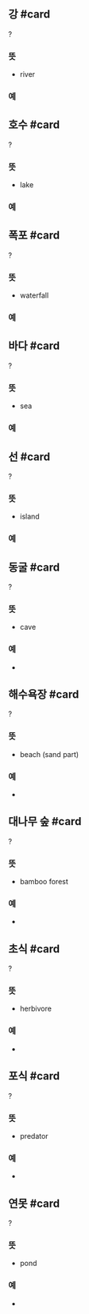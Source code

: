 ## 강 #card
?
### 뜻
- river
### 예
<!--SR:!2025-06-03,236,332-->

## 호수 #card
?
### 뜻
- lake
### 예
<!--SR:!2025-05-19,188,312-->

## 폭포 #card
?
### 뜻
- waterfall
### 예
<!--SR:!2025-04-14,54,244-->

## 바다 #card
?
### 뜻
- sea
### 예
<!--SR:!2025-06-07,219,324-->

## 선 #card
?
### 뜻
- island
### 예
<!--SR:!2026-03-26,387,298-->

## 동굴 #card
?
### 뜻
- cave
### 예
-
<!--SR:!2025-04-16,87,252-->

## 해수욕장 #card
?
### 뜻
- beach (sand part)
### 예
-
<!--SR:!2025-03-15,41,268-->

## 대나무 숲 #card
?
### 뜻
- bamboo forest
### 예
-
<!--SR:!2025-03-30,103,292-->

## 초식 #card
?
### 뜻
- herbivore
### 예
-
<!--SR:!2025-03-21,20,170-->

## 포식 #card
?
### 뜻
- predator
### 예
-
<!--SR:!2025-03-22,11,238-->

## 연못 #card
?
### 뜻
- pond
### 예
-
<!--SR:!2025-03-13,19,152-->
